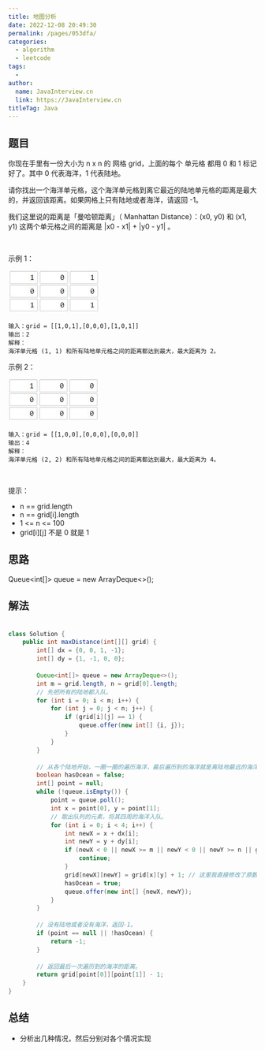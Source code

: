 ```yaml
---
title: 地图分析
date: 2022-12-08 20:49:30
permalink: /pages/053dfa/
categories:
  - algorithm
  - leetcode
tags:
  - 
author: 
  name: JavaInterview.cn
  link: https://JavaInterview.cn
titleTag: Java
---
```



## 题目

你现在手里有一份大小为 n x n 的 网格 grid，上面的每个 单元格 都用 0 和 1 标记好了。其中 0 代表海洋，1 代表陆地。

请你找出一个海洋单元格，这个海洋单元格到离它最近的陆地单元格的距离是最大的，并返回该距离。如果网格上只有陆地或者海洋，请返回 -1。

我们这里说的距离是「曼哈顿距离」（ Manhattan Distance）：(x0, y0) 和 (x1, y1) 这两个单元格之间的距离是 |x0 - x1| + |y0 - y1| 。

 

示例 1：

![](../../../media/pictures/leetcode/1336_ex1.jpeg)

    
    输入：grid = [[1,0,1],[0,0,0],[1,0,1]]
    输出：2
    解释： 
    海洋单元格 (1, 1) 和所有陆地单元格之间的距离都达到最大，最大距离为 2。
示例 2：

![](../../../media/pictures/leetcode/1336_ex2.jpeg)


    输入：grid = [[1,0,0],[0,0,0],[0,0,0]]
    输出：4
    解释： 
    海洋单元格 (2, 2) 和所有陆地单元格之间的距离都达到最大，最大距离为 4。
 

提示：

- n == grid.length
- n == grid[i].length
- 1 <= n <= 100
- grid[i][j] 不是 0 就是 1


## 思路

Queue<int[]> queue = new ArrayDeque<>();

## 解法
```java

class Solution {
    public int maxDistance(int[][] grid) {
        int[] dx = {0, 0, 1, -1};
        int[] dy = {1, -1, 0, 0};

        Queue<int[]> queue = new ArrayDeque<>();
        int m = grid.length, n = grid[0].length;
        // 先把所有的陆地都入队。
        for (int i = 0; i < m; i++) {
            for (int j = 0; j < n; j++) {
                if (grid[i][j] == 1) {
                    queue.offer(new int[] {i, j});
                }
            }
        }

        // 从各个陆地开始，一圈一圈的遍历海洋，最后遍历到的海洋就是离陆地最远的海洋。
        boolean hasOcean = false;
        int[] point = null;
        while (!queue.isEmpty()) {
            point = queue.poll();
            int x = point[0], y = point[1];
            // 取出队列的元素，将其四周的海洋入队。
            for (int i = 0; i < 4; i++) {
                int newX = x + dx[i];
                int newY = y + dy[i];
                if (newX < 0 || newX >= m || newY < 0 || newY >= n || grid[newX][newY] != 0) {
                    continue;
                }
                grid[newX][newY] = grid[x][y] + 1; // 这里我直接修改了原数组，因此就不需要额外的数组来标志是否访问
                hasOcean = true;
                queue.offer(new int[] {newX, newY});
            }
        }

        // 没有陆地或者没有海洋，返回-1。
        if (point == null || !hasOcean) {
            return -1;
        }

        // 返回最后一次遍历到的海洋的距离。
        return grid[point[0]][point[1]] - 1;
    }
}
```

## 总结

- 分析出几种情况，然后分别对各个情况实现 
